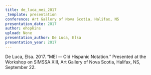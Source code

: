 ```yaml
---
title: de_luca_mei_2017
_template: presentation
conference: Art Gallery of Nova Scotia, Halifax, NS
presentation_date: 2017
author: ehopkins
upload: None
presentation_author: De Luca, Elsa
presentation_year: 2017
---
```

De Luca, Elsa. 2017. “MEI -- Old Hispanic Notation.” Presented at the Workshop on SIMSSA XIII, Art Gallery of Nova Scotia, Halifax, NS, September 22.
